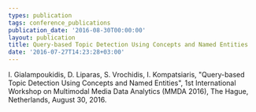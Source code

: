 ```yaml
---
types: publication
tags: conference_publications
publication_date: '2016-08-30T00:00:00'
layout: publication
title: Query-based Topic Detection Using Concepts and Named Entities
date: '2016-07-27T14:23:28+03:00'
---
```

<p>I. Gialampoukidis, D. Liparas, S. Vrochidis, I. Kompatsiaris, "Query-based Topic Detection Using Concepts and Named Entities", 1st International Workshop on Multimodal Media Data Analytics (MMDA 2016), The Hague, Netherlands, August 30, 2016.</p>
